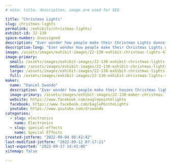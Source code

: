 ```yaml
---
# note: title, description, image are used for SEO

title: "Christmas Lights"
slug: christmas-lights
permalink: /exhibits/christmas-lights/
exhibit-id: 22-130
space-number: Unassigned
description: "Ever wonder how people make their Christmas Lights dance to music?"
description-long: "Ever wonder how people make their Christmas Lights dance to music?"
image: /assets/images/exhibit-images/22-130-exhibit-christmas-lights-43-261335926-128204649642040-5868732420577011714-n-8291-large.jpg
image-primary: 
  small: /assets/images/exhibit-images/22-130-exhibit-christmas-lights-43-261335926-128204649642040-5868732420577011714-n-8291-small.jpg
  medium: /assets/images/exhibit-images/22-130-exhibit-christmas-lights-43-261335926-128204649642040-5868732420577011714-n-8291-medium.jpg
  large: /assets/images/exhibit-images/22-130-exhibit-christmas-lights-43-261335926-128204649642040-5868732420577011714-n-8291-large.jpg
  full: /assets/images/exhibit-images/22-130-exhibit-christmas-lights-43-261335926-128204649642040-5868732420577011714-n-8291-full.jpg
maker: 
  name: "Daniel Swando"
  description: "Ever wonder how people make their houses Christmas lights dance to music? This is how!"
  image-primary: /assets/images/exhibit-images/22-130-maker-christmas-lights-261335926-128204649642040-5868732420577011714-n-medium.jpg
  website: https://www.facebook.com/eaglepointelights
  facebook: https://www.facebook.com/EaglePointeLights
  youtube: https://www.youtube.com/drswando
categories: 
  - slug: electronics
    name: Electronics
  - slug: special-effects
    name: Special Effects
created-jotform: "2022-09-04 08:42:42"
last-modified-jotform: "2022-09-12 07:17:11"
last-exported: "2022-09-17 14:41:06"
sitemap: false

---
```

